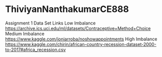 # ThiviyanNanthakumarCE888


Assignment 1 Data Set Links
Low Imbalance 
https://archive.ics.uci.edu/ml/datasets/Contraceptive+Method+Choice
Medium Imbalance
https://www.kaggle.com/joniarroba/noshowappointments
High Imbalance
https://www.kaggle.com/chirin/african-country-recession-dataset-2000-to-2017#africa_recession.csv
